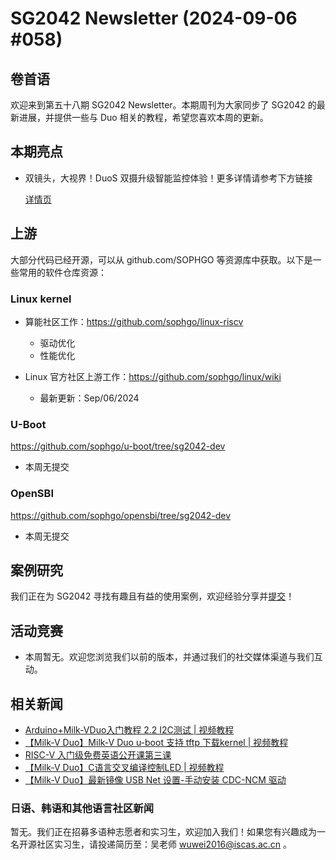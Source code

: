 # SG2042 Newsletter (2024-09-06 #058)

## 卷首语

欢迎来到第五十八期 SG2042 Newsletter。本期周刊为大家同步了 SG2042 的最新进展，并提供一些与 Duo 相关的教程，希望您喜欢本周的更新。

## 本期亮点

+ 双镜头，大视界！DuoS 双摄升级智能监控体验！更多详情请参考下方链接

  [详情页](https://mp.weixin.qq.com/s/hqLLlGBx0nW3grnF4skA1g)

## 上游

大部分代码已经开源，可以从 github.com/SOPHGO 等资源库中获取。以下是一些常用的软件仓库资源：

### Linux kernel

+ 算能社区工作：https://github.com/sophgo/linux-riscv

  +  驱动优化
  +  性能优化

+ Linux 官方社区上游工作：https://github.com/sophgo/linux/wiki

  + 最新更新：Sep/06/2024


### U-Boot

https://github.com/sophgo/u-boot/tree/sg2042-dev

+ 本周无提交

### OpenSBI

https://github.com/sophgo/opensbi/tree/sg2042-dev 

+ 本周无提交

## 案例研究

我们正在为 SG2042 寻找有趣且有益的使用案例，欢迎经验分享并[提交](https://github.com/sophgocommunity/SG2042-Newsletter/pulls)！

## 活动竞赛

+ 本周暂无。欢迎您浏览我们以前的版本，并通过我们的社交媒体渠道与我们互动。

## 相关新闻

+ [Arduino+Milk-VDuo入门教程 2.2 I2C测试 | 视频教程][news-1]
+ [【Milk-V Duo】Milk-V Duo u-boot 支持 tftp 下载kernel | 视频教程][news-2]
+ [RISC-V 入门级免费英语公开课第三课][news-3]
+ [【Milk-V Duo】C语言交叉编译控制LED | 视频教程][news-4]
+ [【Milk-V Duo】最新镜像 USB Net 设置-手动安装 CDC-NCM 驱动][news-5]

[news-1]:https://www.bilibili.com/video/BV1ZUHGe5E3z
[news-2]:https://www.bilibili.com/video/BV1SWHGehE4c
[news-3]:https://www.youtube.com/watch?v=IGVcgQISmaw
[news-4]:https://www.bilibili.com/video/BV1Akp3eWEeK
[news-5]:https://www.bilibili.com/video/BV1JQp3e7E53

### 日语、韩语和其他语言社区新闻

暂无。我们正在招募多语种志愿者和实习生，欢迎加入我们！如果您有兴趣成为一名开源社区实习生，请投递简历至：吴老师 [wuwei2016@iscas.ac.cn](mailto:wuwei2016@iscas.ac.cn) 。
